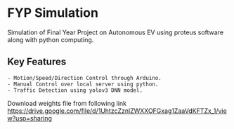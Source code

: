 # FYP Simulation

Simulation of Final Year Project on Autonomous EV using proteus software along with python computing.

## Key Features ## 
    - Motion/Speed/Direction Control through Arduino.
    - Manual Control over local server using python.
    - Traffic Detection using yolov3 DNN model.    

Download weights file from following link
https://drive.google.com/file/d/1UhtzcZznlZWXXOFGxag1ZaaVdKFTZx_1/view?usp=sharing
